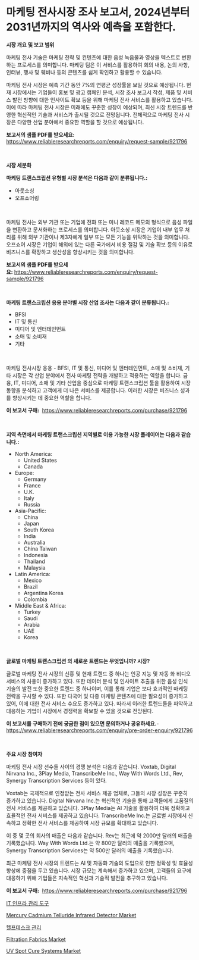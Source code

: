 <p><h1>마케팅 전사시장 조사 보고서, 2024년부터 2031년까지의 역사와 예측을 포함한다.</h1></p><p><strong>시장 개요 및 보고 범위</strong></p>
<p><p>마케팅 전사 기술은 마케팅 전략 및 컨텐츠에 대한 음성 녹음물과 영상을 텍스트로 변환하는 프로세스를 의미합니다. 마케팅 팀은 이 서비스를 활용하여 회의 내용, 논의 사항, 인터뷰, 행사 및 웨비나 등의 콘텐츠를 쉽게 확인하고 활용할 수 있습니다.</p><p>마케팅 전사 시장은 예측 기간 동안 7%의 연평균 성장률을 보일 것으로 예상됩니다. 현재 시장에서는 기업들이 홍보 및 광고 캠페인 분석, 시장 조사 보고서 작성, 제품 및 서비스 발전 방향에 대한 인사이트 확보 등을 위해 마케팅 전사 서비스를 활용하고 있습니다. 이에 따라 마케팅 전사 시장은 미래에도 꾸준한 성장이 예상되며, 최신 시장 트렌드를 반영한 혁신적인 기술과 서비스가 출시될 것으로 전망됩니다. 전체적으로 마케팅 전사 시장은 다양한 산업 분야에서 중요한 역할을 할 것으로 예상됩니다.</p></p>
<p><strong>보고서의 샘플 PDF를 받으세요:</strong> <a href="https://www.reliableresearchreports.com/enquiry/request-sample/921796">https://www.reliableresearchreports.com/enquiry/request-sample/921796</a></p>
<p>&nbsp;</p>
<p><strong>시장 세분화</strong></p>
<p><strong>마케팅 트랜스크립션 유형별 시장 분석은 다음과 같이 분류됩니다.:</strong></p>
<p><ul><li>아웃소싱</li><li>오프쇼어링</li></ul></p>
<p>&nbsp;</p>
<p><p>마케팅 전사는 외부 기관 또는 기업에 전화 또는 미니 레코드 메모의 형식으로 음성 파일을 변환하고 문서화하는 프로세스를 의미합니다. 아웃소싱 시장은 기업이 내부 업무 처리를 위해 외부 기관이나 제3자에게 일부 또는 모든 기능을 위탁하는 것을 의미합니다. 오프쇼어 시장은 기업이 해외에 있는 다른 국가에서 비용 절감 및 기술 확보 등의 이유로 비즈니스를 확장하고 생산성을 향상시키는 것을 의미합니다.</p></p>
<p><strong>보고서의 샘플 PDF를 받으세요:</strong>&nbsp;<a href="https://www.reliableresearchreports.com/enquiry/request-sample/921796">https://www.reliableresearchreports.com/enquiry/request-sample/921796</a></p>
<p>&nbsp;</p>
<p><strong> 마케팅 트랜스크립션 응용 분야별 시장 산업 조사는 다음과 같이 분류됩니다.:</strong></p>
<p><ul><li>BFSI</li><li>IT 및 통신</li><li>미디어 및 엔터테인먼트</li><li>소매 및 소비재</li><li>기타</li></ul></p>
<p>&nbsp;</p>
<p><p>마케팅 전사시장 응용 - BFSI, IT 및 통신, 미디어 및 엔터테인먼트, 소매 및 소비재, 기타 시장은 각 산업 분야에서 전사 마케팅 전략을 개발하고 적용하는 역할을 합니다. 금융, IT, 미디어, 소매 및 기타 산업을 중심으로 마케팅 트랜스크립션 툴을 활용하여 시장동향을 분석하고 고객에게 더 나은 서비스를 제공합니다. 이러한 시장은 비즈니스 성과를 향상시키는 데 중요한 역할을 합니다.</p></p>
<p><strong>이 보고서 구매:</strong>&nbsp; <a href="https://www.reliableresearchreports.com/purchase/921796">https://www.reliableresearchreports.com/purchase/921796</a></p>
<p>&nbsp;</p>
<p><strong>지역 측면에서 마케팅 트랜스크립션 지역별로 이용 가능한 시장 플레이어는 다음과 같습니다.:</strong></p>
<p><ul>
    <li>
        North America:
        <ul>
            <li>United States</li>
            <li>Canada</li>
        </ul>
    </li>
    <li>
        Europe:
        <ul>
            <li>Germany</li>
            <li>France</li>
            <li>U.K.</li>
            <li>Italy</li>
            <li>Russia</li>
        </ul>
    </li>
    <li>
        Asia-Pacific:
        <ul>
            <li>China</li>
            <li>Japan</li>
            <li>South Korea</li>
            <li>India</li>
            <li>Australia</li>
            <li>China Taiwan</li>
            <li>Indonesia</li>
            <li>Thailand</li>
            <li>Malaysia</li>
        </ul>
    </li>
    <li>
        Latin America:
        <ul>
            <li>Mexico</li>
            <li>Brazil</li>
            <li>Argentina Korea</li>
            <li>Colombia</li>
        </ul>
    </li>
    <li>
        Middle East & Africa:
        <ul>
            <li>Turkey</li>
            <li>Saudi</li>
            <li>Arabia</li>
            <li>UAE</li>
            <li>Korea</li>
        </ul>
    </li>
    </ul></p>
<p>&nbsp;</p>
<p><strong>글로벌 마케팅 트랜스크립션 의 새로운 트렌드는 무엇입니까? 시장?</strong></p>
<p><p>글로벌 마케팅 전사 시장의 신흥 및 현재 트렌드 중 하나는 인공 지능 및 자동 화 비디오 서비스의 사용이 증가하고 있다. 또한 데이터 분석 및 인사이트 추출을 위한 음성 인식 기술의 발전 또한 중요한 트렌드 중 하나이며, 이를 통해 기업은 보다 효과적인 마케팅 전략을 구사할 수 있다. 또한 다국어 및 다종 마케팅 콘텐츠에 대한 필요성이 증가하고 있어, 이에 대한 전사 서비스 수요도 증가하고 있다. 따라서 이러한 트렌드들을 파악하고 대응하는 기업이 시장에서 경쟁력을 확보할 수 있을 것으로 전망된다.</p></p>
<p><strong>이 보고서를 구매하기 전에 궁금한 점이 있으면 문의하거나 공유하세요.</strong>- <a href="https://www.reliableresearchreports.com/enquiry/pre-order-enquiry/921796">https://www.reliableresearchreports.com/enquiry/pre-order-enquiry/921796</a></p>
<p>&nbsp;</p>
<p><strong>주요 시장 참여자</strong></p>
<p><p>마케팅 전사 시장 선수들 사이의 경쟁 분석은 다음과 같습니다. Voxtab, Digital Nirvana Inc., 3Play Media, TranscribeMe Inc., Way With Words Ltd., Rev, Synergy Transcription Services 등이 있다.</p><p>Voxtab는 국제적으로 인정받는 전사 서비스 제공 업체로, 그들의 시장 성장은 꾸준히 증가하고 있습니다. Digital Nirvana Inc.는 혁신적인 기술을 통해 고객들에게 고품질의 전사 서비스를 제공하고 있습니다. 3Play Media는 AI 기술을 활용하여 더욱 정확하고 효율적인 전사 서비스를 제공하고 있습니다. TranscribeMe Inc.는 글로벌 시장에서 신속하고 정확한 전사 서비스를 제공하여 시장 규모를 확대하고 있습니다.</p><p>이 중 몇 곳의 회사의 매출은 다음과 같습니다. Rev는 최근에 약 2000만 달러의 매출을 기록했습니다. Way With Words Ltd.는 약 800만 달러의 매출을 기록했으며, Synergy Transcription Services는 약 500만 달러의 매출을 기록했습니다.</p><p>최근 마케팅 전사 시장의 트렌드는 AI 및 자동화 기술의 도입으로 인한 정확성 및 효율성 향상에 중점을 두고 있습니다. 시장 규모는 계속해서 증가하고 있으며, 고객들의 요구에 대응하기 위해 기업들은 지속적인 혁신과 기술적 발전을 추구하고 있습니다.</p></p>
<p><strong>이 보고서 구매:</strong>&nbsp;&nbsp;<a href="https://www.reliableresearchreports.com/purchase/921796">https://www.reliableresearchreports.com/purchase/921796</a></p>
<p><p><a href="https://github.com/sougarounis/Market-Research-Report-List-2/blob/main/4893702182326.md">IT 인프라 관리 도구</a></p><p><a href="https://github.com/Sherrillcrooksxa8i18ucf2m/Market-Research-Report-List-1/blob/main/mercury-cadmium-telluride-infrared-detector-market.md">Mercury Cadmium Telluride Infrared Detector Market</a></p><p><a href="https://github.com/laholand/Market-Research-Report-List-2/blob/main/7712148182325.md">헬프데스크 관리</a></p><p><a href="https://issuu.com/reportprime-2/docs/filtration-fabrics-market-size-2030.pptx">Filtration Fabrics Market</a></p><p><a href="https://github.com/khansimonweber1lqujlwoz15d/Market-Research-Report-List-1/blob/main/uv-spot-cure-systems-market.md">UV Spot Cure Systems Market</a></p></p>
